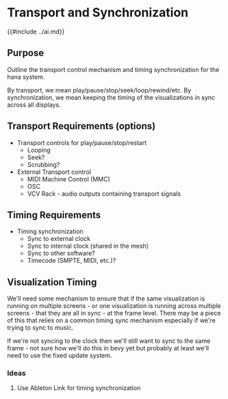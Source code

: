# Transport and Synchronization
{{#include ../ai.md}}

## Purpose
Outline the transport control mechanism and timing synchronization for the hana system.

By transport, we mean play/pause/stop/seek/loop/rewind/etc. By synchronization, we mean keeping the timing of the visualizations in sync across all displays.

## Transport Requirements (options)
- Transport controls for play/pause/stop/restart
  - Looping
  - Seek?
  - Scrubbing?
- External Transport control
  - MIDI Machine Control (MMC)
  - OSC
  - VCV Rack - audio outputs containing transport signals

## Timing Requirements
- Timing synchronization
  - Sync to external clock
  - Sync to internal clock (shared in the mesh)
  - Sync to other software?
  - Timecode (SMPTE, MIDI, etc.)?

## Visualization Timing
We'll need some mechanism to ensure that if the same visualization is running on multiple screens - or one visualization is running across multiple screens - that they are all in sync - at the frame level. There may be a piece of this that relies on a common timing sync mechanism especially if we're trying to sync to music.

If we're not syncing to the clock then we'll still want to sync to the same frame - not sure how we'll do this in bevy yet but probably at least we'll need to use the fixed update system.

### Ideas
1. Use Ableton Link for timing synchronization
